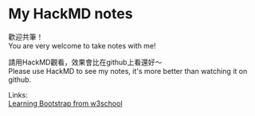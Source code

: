 # My HackMD notes

歡迎共筆！  
You are very welcome to take notes with me!  
  
請用HackMD觀看，效果會比在github上看還好～  
Please use HackMD to see my notes, it's more better than watching it on github.  
  
Links:  
[Learning Bootstrap from w3school](https://hackmd.io/xlLT4fZnQGqQq7DwwdzR7Q?view)

